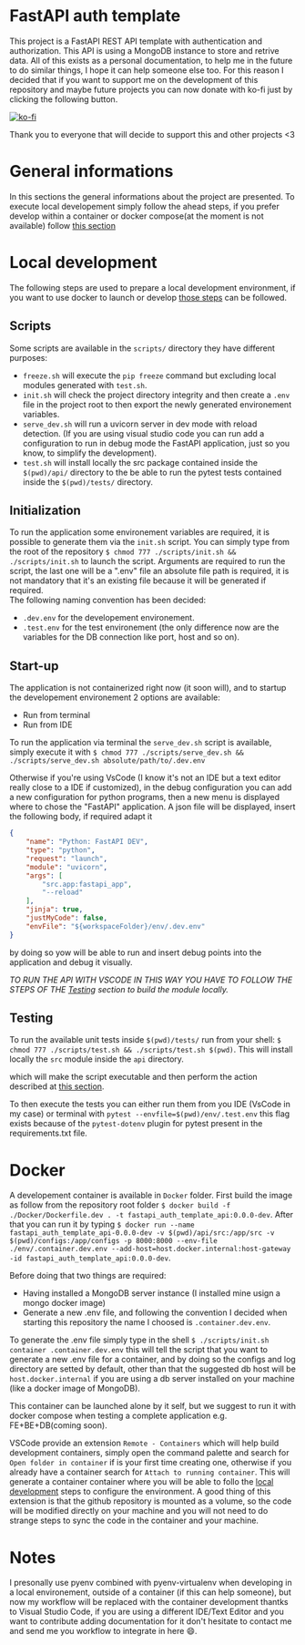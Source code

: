 # FastAPI auth template
This project is a FastAPI REST API template with authentication and authorization. This API is using a MongoDB instance to store and retrive data.
All of this exists as a personal documentation, to help me in the future to do similar things, I hope it can help someone else too. For this reason I decided that if you want to support me on the development of this repository and maybe future projects you can now donate with ko-fi just by clicking the following button.

[![ko-fi](https://ko-fi.com/img/githubbutton_sm.svg)](https://ko-fi.com/E1E5E3EKB)

Thank you to everyone that will decide to support this and other projects <3

# General informations
In this sections the general informations about the project are presented.
To execute local developement simply follow the ahead steps, if you prefer develop within a container or docker compose(at the moment is not available) follow [this section](#docker)

# Local development
The following steps are used to prepare a local development environment, if you want to use docker to launch or develop [those steps](#docker) can be followed.

## Scripts
Some scripts are available in the ```scripts/``` directory they have different purposes:
- ```freeze.sh``` will execute the ```pip freeze``` command but excluding local modules generated with ```test.sh```.
- ```init.sh``` will check the project directory integrity and then create a ```.env``` file in the project root to then export the newly generated environement variables.
- ```serve_dev.sh``` will run a uvicorn server in dev mode with reload detection. (If you are using visual studio code you can run add a configuration to run in debug mode the FastAPI application, just so you know, to simplify the development).
- ```test.sh``` will install locally the src package contained inside the ```$(pwd)/api/``` directory to the be able to run the pytest tests contained inside the ```$(pwd)/tests/``` directory.

## Initialization
To run the application some environement variables are required, it is possible to generate them via the ```init.sh``` script. You can simply type from the root of the repository ```$ chmod 777 ./scripts/init.sh && ./scripts/init.sh``` to launch the script. Arguments are required to run the script, the last one will be a ".env" file an absolute file path is required, it is not mandatory that it's an existing file because it will be generated if required.\
The following naming convention has been decided:
- ```.dev.env``` for the developement environement.
- ```.test.env``` for the test environement (the only difference now are the variables for the DB connection like port, host and so on).


## Start-up
The application is not containerized right now (it soon will), and to startup the developement environement 2 options are available:
- Run from terminal
- Run from IDE

To run the application via terminal the ```serve_dev.sh``` script is available, simply execute it with ```$ chmod 777 ./scripts/serve_dev.sh && ./scripts/serve_dev.sh absolute/path/to/.dev.env```

Otherwise if you're using VsCode (I know it's not an IDE but a text editor really close to a IDE if customized), in the debug configuration you can add a new configuration for python programs, then a new menu is displayed where to chose the "FastAPI" application. A json file will be displayed, insert the following body, if required adapt it
```json
{ 
    "name": "Python: FastAPI DEV",
    "type": "python",
    "request": "launch",
    "module": "uvicorn",
    "args": [
        "src.app:fastapi_app",
        "--reload"
    ],
    "jinja": true,
    "justMyCode": false,
    "envFile": "${workspaceFolder}/env/.dev.env"
}
```

by doing so yow will be able to run and insert debug points into the application and debug it visually.

*TO RUN THE API WITH VSCODE IN THIS WAY YOU HAVE TO FOLLOW THE STEPS OF THE [Testing](#testing) section to build the module locally.*

## Testing
To run the available unit tests inside ```$(pwd)/tests/``` run from your shell:
```$ chmod 777 ./scripts/test.sh && ./scripts/test.sh $(pwd)```.
This will install locally the ```src``` module inside the ```api``` directory.

which will make the script executable and then perform the action described at [this section](#scripts).

To then execute the tests you can either run them from you IDE (VsCode in my case) or terminal with ```pytest --envfile=$(pwd)/env/.test.env``` this flag exists because of the ```pytest-dotenv``` plugin for pytest present in the requirements.txt file.

# Docker
A developement container is available in ```Docker``` folder. First build the image as follow from the repository root folder ```$ docker build -f ./Docker/Dockerfile.dev . -t fastapi_auth_template_api:0.0.0-dev```. After that you can run it by typing ```$ docker run --name fastapi_auth_template_api-0.0.0-dev -v $(pwd)/api/src:/app/src -v $(pwd)/configs:/app/configs -p 8000:8000 --env-file ./env/.container.dev.env --add-host=host.docker.internal:host-gateway -id fastapi_auth_template_api:0.0.0-dev```.

Before doing that two things are required:
- Having installed a MongoDB server instance (I installed mine usign a mongo docker image)
- Generate a new .env file, and following the convention I decided when starting this repository the name I choosed is ```.container.dev.env```.

To generate the .env file simply type in the shell ```$ ./scripts/init.sh container .container.dev.env``` this will tell the script that you want to generate a new .env file for a container, and by doing so the configs and log directory are setted by default, other than that the suggested db host will be ```host.docker.internal``` if you are using a db server installed on your machine (like a docker image of MongoDB).

This container can be launched alone by it self, but we suggest to run it with docker compose when testing a complete application e.g. FE+BE+DB(coming soon).

VSCode provide an extension ```Remote - Containers``` which will help build development containers, simply open the command palette and search for ```Open folder in container``` if is your first time creating one, otherwise if you already have a container search for ```Attach to running container```. This will generate a container container where you will be able to follo the [local development](#local-development) steps to configure the environment. A good thing of this extension is that the github repository is mounted as a volume, so the code will be modified directly on your machine and you will not need to do strange steps to sync the code in the container and your machine.

# Notes
I presonally use pyenv combined with pyenv-virtualenv when developing in a local environement, outside of a container (if this can help someone), but now my workflow will be replaced with the container development thantks to Visual Studio Code, if you are using a different IDE/Text Editor and you want to contribute adding documentation for it don't hesitate to contact me and send me you workflow to integrate in here :smile:.